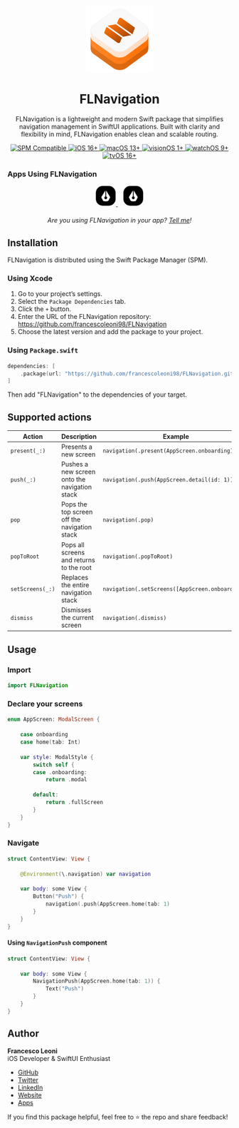 <div align="center">
  <img width="150" height="150" src="/Assets/icon.png" alt="FLNavigation Logo">
  <h1><b>FLNavigation</b></h1>
  <p>
		FLNavigation is a lightweight and modern Swift package that simplifies navigation management in SwiftUI applications. Built with clarity and flexibility in mind, FLNavigation enables clean and scalable routing.
    <br>
  </p>
</div>

<p align="center">
  <a href="https://swiftpackageindex.com">
    <img src="https://img.shields.io/badge/SPM-Compatible-success.svg" alt="SPM Compatible">
  </a>
  <a href="https://developer.apple.com/ios">
    <img src="https://img.shields.io/badge/iOS-16+-blue.svg" alt="iOS 16+">
  </a>
  <a href="https://developer.apple.com/macos">
    <img src="https://img.shields.io/badge/macOS-13+-lightgrey.svg" alt="macOS 13+">
  </a>
  <a href="https://developer.apple.com/visionos">
    <img src="https://img.shields.io/badge/visionOS-1+-purple.svg" alt="visionOS 1+">
  </a>
  <a href="https://developer.apple.com/watchos">
    <img src="https://img.shields.io/badge/watchOS-9+-green.svg" alt="watchOS 9+">
  </a>
  <a href="https://developer.apple.com/tvos">
    <img src="https://img.shields.io/badge/tvOS-16+-orange.svg" alt="tvOS 16+">
  </a>
</p>

<p align="center">
  <h3><b>Apps Using FLNavigation</b></h3>

  <div align="center">
		<a href="https://apps.apple.com/us/app/brain-dump-notes-writing/id6448230631" target="_blank">
			<img src="/Assets/brain-dump.png" alt="Brain Dump app" width="44" height="44" style="border-radius: 16px; border: 1px solid #C8C8C8;">
		</a>
		&nbsp;&nbsp;
		<a href="https://apps.apple.com/us/app/brain-dump-notes-writing/id6448230631" target="_blank">
			<img src="/Assets/brain-dump.png" alt="Brain Dump app" width="44" height="44" style="border-radius: 16px; border: 1px solid #C8C8C8;">
		</a>
	</div>
</p>

<p align="center" style="margin-top: 20px">
  <em>Are you using FLNavigation in your app? <a href="mailto:leonifrancesco98@gmail.com">Tell me</a>!</em>
</p>

## Installation

FLNavigation is distributed using the Swift Package Manager (SPM).

### Using Xcode

1. Go to your project’s settings.
2. Select the `Package Dependencies` tab.
3. Click the `+` button.
4. Enter the URL of the FLNavigation repository: https://github.com/francescoleoni98/FLNavigation
5. Choose the latest version and add the package to your project.

### Using `Package.swift`

```swift
dependencies: [
    .package(url: "https://github.com/francescoleoni98/FLNavigation.git", from: "1.0.0")
]
```

Then add "FLNavigation" to the dependencies of your target.

## Supported actions

| Action          | Description                                  | Example                                         |
|-----------------|----------------------------------------------|-------------------------------------------------|
| `present(_:)`   | Presents a new screen                        | `navigation(.present(AppScreen.onboarding))`    |
| `push(_:)`      | Pushes a new screen onto the navigation stack| `navigation(.push(AppScreen.detail(id: 1)))`             |
| `pop`           | Pops the top screen off the navigation stack | `navigation(.pop)`                              |
| `popToRoot`     | Pops all screens and returns to the root     | `navigation(.popToRoot)`                        |
| `setScreens(_:)`| Replaces the entire navigation stack         | `navigation(.setScreens([AppScreen.onboarding])`|
| `dismiss`       | Dismisses the current screen                 | `navigation(.dismiss)`                          |

## Usage

### Import

```swift
import FLNavigation
```

### Declare your screens

```swift
enum AppScreen: ModalScreen {
	
	case onboarding
	case home(tab: Int)
	
	var style: ModalStyle {
		switch self {
		case .onboarding:
			return .modal

		default:
			return .fullScreen
		}
	}
}
```

### Navigate

```swift
struct ContentView: View {

	@Environment(\.navigation) var navigation

	var body: some View {
		Button("Push") {
			navigation(.push(AppScreen.home(tab: 1)
		}
	}
}
```

#### Using `NavigationPush` component

```swift
struct ContentView: View {

	var body: some View {
		NavigationPush(AppScreen.home(tab: 1)) {
			Text("Push")
		}
	}
}
```

## Author

**Francesco Leoni**  
iOS Developer & SwiftUI Enthusiast

- [GitHub](https://github.com/francescoleoni98)
- [Twitter](https://twitter.com/franceleonidev)
- [LinkedIn](https://it.linkedin.com/in/francescoleoni1998)
- [Website](https://leonifrancesco.com)
- [Apps](https://apps.apple.com/it/developer/francesco-leoni/id1484190257)

If you find this package helpful, feel free to ⭐️ the repo and share feedback!
